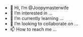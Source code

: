 - 👋 Hi, I’m @Joopymasterwife
- 👀 I’m interested in ...
- 🌱 I’m currently learning ...
- 💞️ I’m looking to collaborate on ...
- 📫 How to reach me ...

<!---
Joopymasterwife/Joopymasterwife is a ✨ special ✨ repository because its `README.md` (this file) appears on your GitHub profile.
You can click the Preview link to take a look at your changes.
--->
